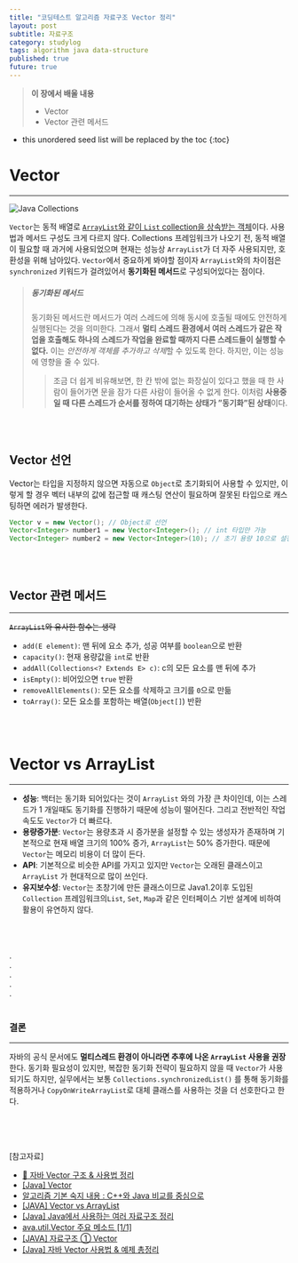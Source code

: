 ```yaml
---
title: "코딩테스트 알고리즘 자료구조 Vector 정리"
layout: post
subtitle: 자료구조
category: studylog
tags: algorithm java data-structure
published: true
future: true
---
```


> **이 장에서 배울 내용**
>
> * Vector
> * Vector 관련 메서드

<!--more-->

* this unordered seed list will be replaced by the toc
{:toc}


# Vector
***
![Java Collections](https://img1.daumcdn.net/thumb/R1280x0/?scode=mtistory2&fname=https%3A%2F%2Fblog.kakaocdn.net%2Fdn%2FbVZOx1%2FbtqAnnfvDz1%2FXyVRO62sVWyRv1dPBzmgE1%2Fimg.png)
<br/>

`Vector`는 동적 배열로 [`ArrayList`와 같이 `List` collection을 상속받는 객체](https://hye807n.github.io/studylog/ArrayList.html)이다. 사용법과 메서드 구성도 크게 다르지 않다. Collections 프레임워크가 나오기 전, 동적 배열이 필요할 때 과거에 사용되었으며 현재는 성능상 `ArrayList`가 더 자주 사용되지만, 호환성을 위해 남아있다. 
`Vector`에서 중요하게 봐야할 점이자 `ArrayList`와의 차이점은 `synchronized` 키워드가 걸려있어서 **동기화된 메서드**로 구성되어있다는 점이다.
<br/>

> ##### 동기화된 메서드
> 동기화된 메서드란 메서드가 여러 스레드에 의해 동시에 호출될 때에도 안전하게 실행된다는 것을 의미한다. 그래서 **멀티 스레드 환경에서 여러 스레드가 같은 작업을 호출해도 하나의 스레드가 작업을 완료할 때까지 다른 스레드들이 실행할 수 없다.** 이는 *안전하게 객체를 추가하고 삭제*할 수 있도록 한다. 하지만, 이는 성능에 영향을 줄 수 있다.
>   > 조금 더 쉽게 비유해보면, 한 칸 밖에 없는 화장실이 있다고 했을 때 한 사람이 들어가면 문을 잠가 다른 사람이 들어올 수 없게 한다. 이처럼 **사용중일 때 다른 스레드가 순서를 정하여 대기하는 상태가 ”동기화”된 상태**이다.

<br/>
<br/>

## Vector 선언
Vector는 타입을 지정하지 않으면 자동으로 `Object`로 초기화되어 사용할 수 있지만, 이렇게 할 경우 벡터 내부의 값에 접근할 때 캐스팅 연산이 필요하며 잘못된 타입으로 캐스팅하면 에러가 발생한다.
<br/>

``` java
Vector v = new Vector(); // Object로 선언
Vector<Integer> number1 = new Vector<Integer>(); // int 타입만 가능
Vector<Integer> number2 = new Vector<Integer>(10); // 초기 용량 10으로 설정, int 타입만 가능
```

<br/>
<br/>

## Vector 관련 메서드
***
~~`ArrayList`와 유사한 함수는 생략~~
- `add(E element)`: 맨 뒤에 요소 추가, 성공 여부를 `boolean`으로 반환
- `capacity()`: 현재 용량값을 `int`로 반환
- `addAll(Collections<? Extends E> c)`: c의 모든 요소를 맨 뒤에 추가
- `isEmpty()`: 비어있으면 `true` 반환
- `removeAllElements()`: 모든 요소를 삭제하고 크기를 `0`으로 만듦
- `toArray()`: 모든 요소를 포함하는 배열(`Object[]`) 반환

<br/>
<br/>

# Vector vs ArrayList
***
* **성능**: 백터는 동기화 되어있다는 것이 `ArrayList` 와의 가장 큰 차이인데, 이는 스레드가 1 개일때도 동기화를 진행하기 때문에 성능이 떨어진다. 그리고 전반적인 작업 속도도 `Vector`가 더 빠르다.
* **용량증가분**: `Vector`는 용량초과 시 증가분을 설정할 수 있는 생성자가 존재하며 기본적으로 현재 배열 크기의 100% 증가, `ArrayList`는 50% 증가한다. 때문에 `Vector`는 메모리 비용이 더 많이 든다.
* **API**: 기본적으로 비슷한 API를 가지고 있지만 `Vector`는 오래된 클래스이고 `ArrayList` 가 현대적으로 많이 쓰인다.
* **유지보수성**: `Vector`는 초창기에 만든 클래스이므로 Java1.2이후 도입된 `Collection` 프레임워크의`List`, `Set`, `Map`과 같은 인터페이스 기반 설계에 비하여 활용이 유연하지 않다.


<br/>
<br/>
<br/>
.<br/>
.<br/>
.<br/>
.<br/>
.<br/>
<br/>
 
### 결론
***
자바의 공식 문서에도 **멀티스레드 환경이 아니라면 추후에 나온 `ArrayList` 사용을 권장**한다. 동기화 필요성이 있지만, 복잡한 동기화 전략이 필요하지 않을 때 `Vector`가 사용되기도 하지만, 실무에서는 보통 `Collections.synchronizedList()` 를 통해 동기화를 적용하거나 `CopyOnWriteArrayList`로 대체 클래스를 사용하는 것을 더 선호한다고 한다.

<br/>
<br/>
<br/>

[참고자료]<br/>
- [🧱 자바 Vector 구조 & 사용법 정리](https://inpa.tistory.com/entry/JAVA-%E2%98%95-Vector-%EC%82%AC%EC%9A%A9%EB%B2%95-%EB%8F%99%EA%B8%B0%ED%99%94-%EB%AC%B8%EC%A0%9C%EC%A0%90-%ED%8C%8C%ED%97%A4%EC%B9%98%EA%B8%B0)
- [[Java] Vector](https://dev-coco.tistory.com/35)
- [알고리즘 기본 숙지 내용 : C++와 Java 비교를 중심으로](https://velog.io/@goaldae/%EC%95%8C%EA%B3%A0%EB%A6%AC%EC%A6%98-%EA%B8%B0%EB%B3%B8-%EC%88%99%EC%A7%80-%EB%82%B4%EC%9A%A9-C%EC%99%80-Java-%EB%B9%84%EA%B5%90%EB%A5%BC-%EC%A4%91%EC%8B%AC%EC%9C%BC%EB%A1%9C)
- [[JAVA] Vector vs ArrayList](https://jun27.tistory.com/7)
- [[Java] Java에서 사용하는 여러 자료구조 정리](https://katfun.tistory.com/128)
- [ava.util.Vector 주요 메소드 [1/1]](https://codevang.tistory.com/130)
- [[JAVA] 자료구조 ① Vector<T>](https://you-r-planet-b612.tistory.com/131)
- [[Java] 자바 Vector 사용법 & 예제 총정리](https://coding-factory.tistory.com/553)